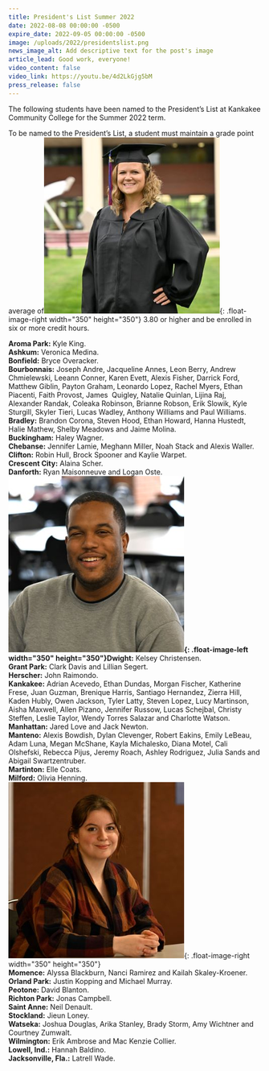 ```yaml
---
title: President's List Summer 2022
date: 2022-08-08 00:00:00 -0500
expire_date: 2022-09-05 00:00:00 -0500
image: /uploads/2022/presidentslist.png
news_image_alt: Add descriptive text for the post's image
article_lead: Good work, everyone!
video_content: false
video_link: https://youtu.be/4d2LkGjg5bM
press_release: false
---
```

The following students have been named to the President’s List at Kankakee Community College for the Summer 2022 term.

To be named to the President’s List, a student must maintain a grade point average of![](/uploads/2022/jennifer-russow-kankakee350x350.jpg){: .float-image-right width="350" height="350"} 3.80 or higher and be enrolled in six or more credit hours.

**Aroma Park:** Kyle King.<br>**Ashkum:** Veronica Medina.<br>**Bonfield:** Bryce Overacker.<br>**Bourbonnais:** Joseph Andre, Jacqueline Annes, Leon Berry, Andrew Chmielewski, Leeann Conner, Karen Evett, Alexis Fisher, Darrick Ford, Matthew Giblin, Payton Graham, Leonardo Lopez, Rachel Myers, Ethan Piacenti, Faith Provost, James&nbsp; Quigley, Natalie Quinlan, Lijina Raj, Alexander Randak, Coleaka Robinson, Brianne Robson, Erik Slowik, Kyle Sturgill, Skyler Tieri, Lucas Wadley, Anthony Williams and Paul Williams.<br>**Bradley:** Brandon Corona, Steven Hood, Ethan Howard, Hanna Hustedt, Halie Mathew, Shelby Meadows and Jaime Molina.<br>**Buckingham:** Haley Wagner.<br>**Chebanse:** Jennifer Lamie, Meghann Miller, Noah Stack and Alexis Waller.<br>**Clifton:** Robin Hull, Brock Spooner and Kaylie Warpet.<br>**Crescent City:** Alaina Scher.<br>**Danforth:** Ryan Maisonneuve and Logan Oste.<br>**![](/uploads/2022/jonas-campbell-350x350.jpg){: .float-image-left width="350" height="350"}Dwight:** Kelsey Christensen.<br>**Grant Park:** Clark Davis and Lillian Segert.<br>**Herscher:** John Raimondo.<br>**Kankakee:** Adrian Acevedo, Ethan Dundas, Morgan Fischer, Katherine Frese, Juan Guzman, Brenique Harris, Santiago Hernandez, Zierra Hill, Kaden Hubly, Owen Jackson, Tyler Latty, Steven Lopez, Lucy Martinson, Aisha Maxwell, Allen Pizano, Jennifer Russow, Lucas Schejbal, Christy Steffen, Leslie Taylor, Wendy Torres Salazar and Charlotte Watson.<br>**Manhattan:** Jared Love and Jack Newton.<br>**Manteno:** Alexis Bowdish, Dylan Clevenger, Robert Eakins, Emily LeBeau, Adam Luna, Megan McShane, Kayla Michalesko, Diana Motel, Cali Olshefski, Rebecca Pijus, Jeremy Roach, Ashley Rodriguez, Julia Sands and Abigail Swartzentruber.<br>**Martinton:** Elle Coats.<br>**Milford:** Olivia Henning.![](/uploads/2022/natalie-quinlan-bourbonnais350x350.jpg){: .float-image-right width="350" height="350"}<br>**Momence:** Alyssa Blackburn, Nanci Ramirez and Kailah Skaley-Kroener.<br>**Orland Park:** Justin Kopping and Michael Murray.<br>**Peotone:** David Blanton.<br>**Richton Park:** Jonas Campbell.<br>**Saint Anne:** Neil Denault.<br>**Stockland:** Jieun Loney.<br>**Watseka:** Joshua Douglas, Arika Stanley, Brady Storm, Amy Wichtner and Courtney Zumwalt.<br>**Wilmington:** Erik Ambrose and Mac Kenzie Collier.<br>**Lowell, Ind.:** Hannah Baldino.<br>**Jacksonville, Fla.:** Latrell Wade.
